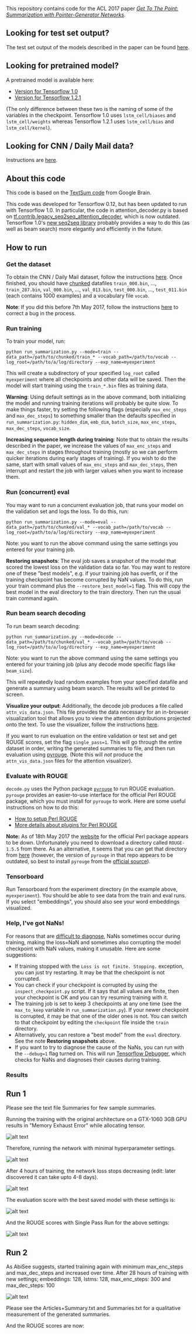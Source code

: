 This repository contains code for the ACL 2017 paper *[Get To The Point: Summarization with Pointer-Generator Networks](https://arxiv.org/abs/1704.04368)*. 

## Looking for test set output?
The test set output of the models described in the paper can be found [here](https://drive.google.com/file/d/0B7pQmm-OfDv7MEtMVU5sOHc5LTg/view?usp=sharing).

## Looking for pretrained model?
A pretrained model is available here:
* [Version for Tensorflow 1.0](https://drive.google.com/file/d/0B7pQmm-OfDv7SHFadHR4RllfR1E/view?usp=sharing)
* [Version for Tensorflow 1.2.1](https://drive.google.com/file/d/0B7pQmm-OfDv7ZUhHZm9ZWEZidDg/view?usp=sharing)

(The only difference between these two is the naming of some of the variables in the checkpoint. Tensorflow 1.0 uses `lstm_cell/biases` and `lstm_cell/weights` whereas Tensorflow 1.2.1 uses `lstm_cell/bias` and `lstm_cell/kernel`).

## Looking for CNN / Daily Mail data?
Instructions are [here](https://github.com/abisee/cnn-dailymail).

## About this code
This code is based on the [TextSum code](https://github.com/tensorflow/models/tree/master/textsum) from Google Brain.

This code was developed for Tensorflow 0.12, but has been updated to run with Tensorflow 1.0.
In particular, the code in attention_decoder.py is based on [tf.contrib.legacy_seq2seq_attention_decoder](https://www.tensorflow.org/api_docs/python/tf/contrib/legacy_seq2seq/attention_decoder), which is now outdated.
Tensorflow 1.0's [new seq2seq library](https://www.tensorflow.org/api_guides/python/contrib.seq2seq#Attention) probably provides a way to do this (as well as beam search) more elegantly and efficiently in the future.

## How to run

### Get the dataset
To obtain the CNN / Daily Mail dataset, follow the instructions [here](https://github.com/abisee/cnn-dailymail). Once finished, you should have [chunked](https://github.com/abisee/cnn-dailymail/issues/3) datafiles `train_000.bin`, ..., `train_287.bin`, `val_000.bin`, ..., `val_013.bin`, `test_000.bin`, ..., `test_011.bin` (each contains 1000 examples) and a vocabulary file `vocab`.

**Note**: If you did this before 7th May 2017, follow the instructions [here](https://github.com/abisee/cnn-dailymail/issues/2) to correct a bug in the process.

### Run training
To train your model, run:

```
python run_summarization.py --mode=train --data_path=/path/to/chunked/train_* --vocab_path=/path/to/vocab --log_root=/path/to/a/log/directory --exp_name=myexperiment
```

This will create a subdirectory of your specified `log_root` called `myexperiment` where all checkpoints and other data will be saved. Then the model will start training using the `train_*.bin` files as training data.

**Warning**: Using default settings as in the above command, both initializing the model and running training iterations will probably be quite slow. To make things faster, try setting the following flags (especially `max_enc_steps` and `max_dec_steps`) to something smaller than the defaults specified in `run_summarization.py`: `hidden_dim`, `emb_dim`, `batch_size`, `max_enc_steps`, `max_dec_steps`, `vocab_size`. 

**Increasing sequence length during training**: Note that to obtain the results described in the paper, we increase the values of `max_enc_steps` and `max_dec_steps` in stages throughout training (mostly so we can perform quicker iterations during early stages of training). If you wish to do the same, start with small values of `max_enc_steps` and `max_dec_steps`, then interrupt and restart the job with larger values when you want to increase them.

### Run (concurrent) eval
You may want to run a concurrent evaluation job, that runs your model on the validation set and logs the loss. To do this, run:

```
python run_summarization.py --mode=eval --data_path=/path/to/chunked/val_* --vocab_path=/path/to/vocab --log_root=/path/to/a/log/directory --exp_name=myexperiment
```

Note: you want to run the above command using the same settings you entered for your training job.

**Restoring snapshots**: The eval job saves a snapshot of the model that scored the lowest loss on the validation data so far. You may want to restore one of these "best models", e.g. if your training job has overfit, or if the training checkpoint has become corrupted by NaN values. To do this, run your train command plus the `--restore_best_model=1` flag. This will copy the best model in the eval directory to the train directory. Then run the usual train command again.

### Run beam search decoding
To run beam search decoding:

```
python run_summarization.py --mode=decode --data_path=/path/to/chunked/val_* --vocab_path=/path/to/vocab --log_root=/path/to/a/log/directory --exp_name=myexperiment
```

Note: you want to run the above command using the same settings you entered for your training job (plus any decode mode specific flags like `beam_size`).

This will repeatedly load random examples from your specified datafile and generate a summary using beam search. The results will be printed to screen.

**Visualize your output**: Additionally, the decode job produces a file called `attn_vis_data.json`. This file provides the data necessary for an in-browser visualization tool that allows you to view the attention distributions projected onto the text. To use the visualizer, follow the instructions [here](https://github.com/abisee/attn_vis).

If you want to run evaluation on the entire validation or test set and get ROUGE scores, set the flag `single_pass=1`. This will go through the entire dataset in order, writing the generated summaries to file, and then run evaluation using [pyrouge](https://pypi.python.org/pypi/pyrouge). (Note this will *not* produce the `attn_vis_data.json` files for the attention visualizer).

### Evaluate with ROUGE
`decode.py` uses the Python package [`pyrouge`](https://pypi.python.org/pypi/pyrouge) to run ROUGE evaluation. `pyrouge` provides an easier-to-use interface for the official Perl ROUGE package, which you must install for `pyrouge` to work. Here are some useful instructions on how to do this:
* [How to setup Perl ROUGE](http://kavita-ganesan.com/rouge-howto)
* [More details about plugins for Perl ROUGE](http://www.summarizerman.com/post/42675198985/figuring-out-rouge)

**Note:** As of 18th May 2017 the [website](http://berouge.com/) for the official Perl package appears to be down. Unfortunately you need to download a directory called `ROUGE-1.5.5` from there. As an alternative, it seems that you can get that directory from [here](https://github.com/andersjo/pyrouge) (however, the version of `pyrouge` in that repo appears to be outdated, so best to install `pyrouge` from the [official source](https://pypi.python.org/pypi/pyrouge)).

### Tensorboard
Run Tensorboard from the experiment directory (in the example above, `myexperiment`). You should be able to see data from the train and eval runs. If you select "embeddings", you should also see your word embeddings visualized.

### Help, I've got NaNs!
For reasons that are [difficult to diagnose](https://github.com/abisee/pointer-generator/issues/4), NaNs sometimes occur during training, making the loss=NaN and sometimes also corrupting the model checkpoint with NaN values, making it unusable. Here are some suggestions:

* If training stopped with the `Loss is not finite. Stopping.` exception, you can just try restarting. It may be that the checkpoint is not corrupted.
* You can check if your checkpoint is corrupted by using the `inspect_checkpoint.py` script. If it says that all values are finite, then your checkpoint is OK and you can try resuming training with it.
* The training job is set to keep 3 checkpoints at any one time (see the `max_to_keep` variable in `run_summarization.py`). If your newer checkpoint is corrupted, it may be that one of the older ones is not. You can switch to that checkpoint by editing the `checkpoint` file inside the `train` directory.
* Alternatively, you can restore a "best model" from the `eval` directory. See the note **Restoring snapshots** above.
* If you want to try to diagnose the cause of the NaNs, you can run with the `--debug=1` flag turned on. This will run [Tensorflow Debugger](https://www.tensorflow.org/versions/master/programmers_guide/debugger), which checks for NaNs and diagnoses their causes during training.

[image_1]: ./misc/Pointer-Generator-Memory-Issue.png
[image_2]: ./misc/Pointer-Generator-Settings1.png
[image_3]: ./misc/Pointer-Not-Converging-4Hours.png
[image_4]: ./misc/Pointer-Eval-Best.png
[image_5]: ./misc/Pointer-SinglePass-ROUGE-Eval.png
[image_6]: ./misc/Pointer-hyperparameters2.png



### Results

## Run 1

Please see the text file Summaries for few sample summaries.

Running the training with the original architecture on a GTX-1060 3GB GPU results in "Memory Exhaust Error" while allocating tensor.

![alt text][image_1]

Therefore, running the network with minimal hyperparameter settings.

![alt text][image_2]

After 4 hours of training, the network loss stops decreasing (edit: later discovered it can take upto 4-8 days).

![alt text][image_3]

The evaluation score with the best saved model with these settings is:

![alt text][image_4]

And the ROUGE scores with Single Pass Run for the above settings:

![alt text][image_5]

## Run 2

As AbiSee suggests, started traiining again with minimum max_enc_steps and max_dec_steps and increased over time. After 28 hours of training with new settings; embeddings: 128, lstms: 128, max_enc_steps: 300 and max_dec_steps: 100

![alt text][image_6]

Please see the Articles+Summary.txt and Summaries.txt for a qualitative measurement of the generated summaries.

And the ROUGE scores are now: 

